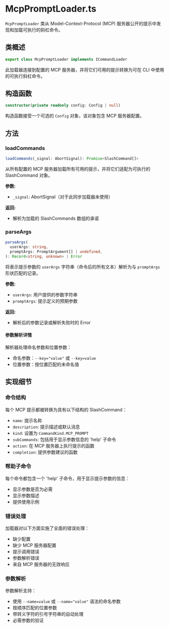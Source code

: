 # McpPromptLoader.ts

`McpPromptLoader` 类从 Model-Context-Protocol (MCP) 服务器公开的提示中发现和加载可执行的斜杠命令。

## 类概述

```typescript
export class McpPromptLoader implements ICommandLoader
```

此加载器连接到配置的 MCP 服务器，并将它们可用的提示转换为可在 CLI 中使用的可执行斜杠命令。

## 构造函数

```typescript
constructor(private readonly config: Config | null)
```

构造函数接受一个可选的 `Config` 对象，该对象包含 MCP 服务器配置。

## 方法

### loadCommands

```typescript
loadCommands(_signal: AbortSignal): Promise<SlashCommand[]>
```

从所有配置的 MCP 服务器加载所有可用的提示，并将它们适配为可执行的 SlashCommand 对象。

**参数:**
- `_signal`: AbortSignal（对于此同步加载器未使用）

**返回:**
- 解析为加载的 SlashCommands 数组的承诺

### parseArgs

```typescript
parseArgs(
  userArgs: string,
  promptArgs: PromptArgument[] | undefined,
): Record<string, unknown> | Error
```

将表示提示参数的 `userArgs` 字符串（命令后的所有文本）解析为与 `promptArgs` 形状匹配的记录。

**参数:**
- `userArgs`: 用户提供的参数字符串
- `promptArgs`: 提示定义的预期参数

**返回:**
- 解析后的参数记录或解析失败时的 Error

#### 参数解析详情

解析器处理命名参数和位置参数：
- 命名参数：`--key="value"` 或 `--key=value`
- 位置参数：按位置匹配的未命名值

## 实现细节

### 命令结构

每个 MCP 提示都被转换为具有以下结构的 SlashCommand：
- `name`: 提示名称
- `description`: 提示描述或默认消息
- `kind`: 设置为 `CommandKind.MCP_PROMPT`
- `subCommands`: 包括用于显示参数信息的 'help' 子命令
- `action`: 在 MCP 服务器上执行提示的函数
- `completion`: 提供参数建议的函数

### 帮助子命令

每个命令都包含一个 'help' 子命令，用于显示提示参数的信息：
- 显示参数是否为必需
- 显示参数描述
- 提供使用示例

### 错误处理

加载器对以下方面实施了全面的错误处理：
- 缺少配置
- 缺少 MCP 服务器配置
- 提示调用错误
- 参数解析错误
- 来自 MCP 服务器的无效响应

### 参数解析

参数解析支持：
- 使用 `--name=value` 或 `--name="value"` 语法的命名参数
- 按顺序匹配的位置参数
- 带转义字符的引号字符串的自动处理
- 必需参数的验证